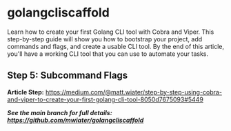 # golangcliscaffold

Learn how to create your first Golang CLI tool with Cobra and Viper. This step-by-step guide will show you how to bootstrap your project, add commands and flags, and create a usable CLI tool. By the end of this article, you'll have a working CLI tool that you can use to automate your tasks.

## Step 5: Subcommand Flags

**Article Step:** https://medium.com/@matt.wiater/step-by-step-using-cobra-and-viper-to-create-your-first-golang-cli-tool-8050d7675093#5449

**_See the main branch for full details: https://github.com/mwiater/golangcliscaffold_**
